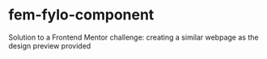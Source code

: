 # fem-fylo-component
Solution to a Frontend Mentor challenge: creating a similar webpage as the design preview provided

